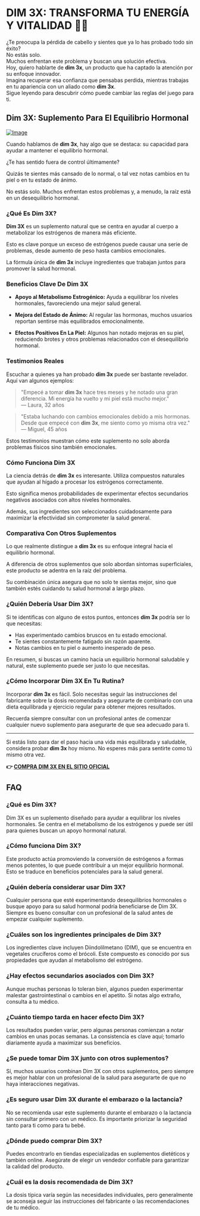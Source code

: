 # DIM 3X: TRANSFORMA TU ENERGÍA Y VITALIDAD 💪✨

¿Te preocupa la pérdida de cabello y sientes que ya lo has probado todo sin éxito?  
No estás solo.  
Muchos enfrentan este problema y buscan una solución efectiva.  
Hoy, quiero hablarte de **dim 3x**, un producto que ha captado la atención por su enfoque innovador.  
Imagina recuperar esa confianza que pensabas perdida, mientras trabajas en tu apariencia con un aliado como **dim 3x**.  
Sigue leyendo para descubrir cómo puede cambiar las reglas del juego para ti.

## Dim 3X: Suplemento Para El Equilibrio Hormonal

[![Image](https://www2.sellhealth.com/237/dim3x_product_shot_new.jpg)](https://gchaffi.com/EEsQcdCD)

Cuando hablamos de **dim 3x**, hay algo que se destaca: su capacidad para ayudar a mantener el equilibrio hormonal. 

¿Te has sentido fuera de control últimamente? 

Quizás te sientes más cansado de lo normal, o tal vez notas cambios en tu piel o en tu estado de ánimo. 

No estás solo. Muchos enfrentan estos problemas y, a menudo, la raíz está en un desequilibrio hormonal.

### ¿Qué Es Dim 3X?

**Dim 3X** es un suplemento natural que se centra en ayudar al cuerpo a metabolizar los estrógenos de manera más eficiente. 

Esto es clave porque un exceso de estrógenos puede causar una serie de problemas, desde aumento de peso hasta cambios emocionales.

La fórmula única de **dim 3x** incluye ingredientes que trabajan juntos para promover la salud hormonal.

### Beneficios Clave De Dim 3X

- **Apoyo al Metabolismo Estrogénico:** 
  Ayuda a equilibrar los niveles hormonales, favoreciendo una mejor salud general.
  
- **Mejora del Estado de Ánimo:**
  Al regular las hormonas, muchos usuarios reportan sentirse más equilibrados emocionalmente.

- **Efectos Positivos En La Piel:**
  Algunos han notado mejoras en su piel, reduciendo brotes y otros problemas relacionados con el desequilibrio hormonal.

### Testimonios Reales

Escuchar a quienes ya han probado **dim 3x** puede ser bastante revelador. Aquí van algunos ejemplos:

> "Empecé a tomar **dim 3x** hace tres meses y he notado una gran diferencia. Mi energía ha vuelto y mi piel está mucho mejor."  
> — Laura, 32 años

> "Estaba luchando con cambios emocionales debido a mis hormonas. Desde que empecé con **dim 3x**, me siento como yo misma otra vez."  
> — Miguel, 45 años

Estos testimonios muestran cómo este suplemento no solo aborda problemas físicos sino también emocionales.

### Cómo Funciona Dim 3X

La ciencia detrás de **dim 3x** es interesante. Utiliza compuestos naturales que ayudan al hígado a procesar los estrógenos correctamente. 

Esto significa menos probabilidades de experimentar efectos secundarios negativos asociados con altos niveles hormonales.

Además, sus ingredientes son seleccionados cuidadosamente para maximizar la efectividad sin comprometer la salud general.

### Comparativa Con Otros Suplementos

Lo que realmente distingue a **dim 3x** es su enfoque integral hacia el equilibrio hormonal. 

A diferencia de otros suplementos que solo abordan síntomas superficiales, este producto se adentra en la raíz del problema.

Su combinación única asegura que no solo te sientas mejor, sino que también estés cuidando tu salud hormonal a largo plazo.

### ¿Quién Debería Usar Dim 3X?

Si te identificas con alguno de estos puntos, entonces **dim 3x** podría ser lo que necesitas:

- Has experimentado cambios bruscos en tu estado emocional.
- Te sientes constantemente fatigado sin razón aparente.
- Notas cambios en tu piel o aumento inesperado de peso.
  
En resumen, si buscas un camino hacia un equilibrio hormonal saludable y natural, este suplemento puede ser justo lo que necesitas.

### ¿Cómo Incorporar Dim 3X En Tu Rutina?

Incorporar **dim 3x** es fácil. Solo necesitas seguir las instrucciones del fabricante sobre la dosis recomendada y asegurarte de combinarlo con una dieta equilibrada y ejercicio regular para obtener mejores resultados.

Recuerda siempre consultar con un profesional antes de comenzar cualquier nuevo suplemento para asegurarte de que sea adecuado para ti.

---

Si estás listo para dar el paso hacia una vida más equilibrada y saludable, considera probar **dim 3x** hoy mismo. No esperes más para sentirte como tú mismo otra vez.



**👉 [COMPRA DIM 3X EN EL SITIO OFICIAL](https://gchaffi.com/EEsQcdCD)**

## FAQ

### ¿Qué es Dim 3X?
Dim 3X es un suplemento diseñado para ayudar a equilibrar los niveles hormonales. Se centra en el metabolismo de los estrógenos y puede ser útil para quienes buscan un apoyo hormonal natural.

### ¿Cómo funciona Dim 3X?
Este producto actúa promoviendo la conversión de estrógenos a formas menos potentes, lo que puede contribuir a un mejor equilibrio hormonal. Esto se traduce en beneficios potenciales para la salud general.

### ¿Quién debería considerar usar Dim 3X?
Cualquier persona que esté experimentando desequilibrios hormonales o busque apoyo para su salud hormonal podría beneficiarse de Dim 3X. Siempre es bueno consultar con un profesional de la salud antes de empezar cualquier suplemento.

### ¿Cuáles son los ingredientes principales de Dim 3X?
Los ingredientes clave incluyen Diindolilmetano (DIM), que se encuentra en vegetales crucíferos como el brócoli. Este compuesto es conocido por sus propiedades que ayudan al metabolismo del estrógeno.

### ¿Hay efectos secundarios asociados con Dim 3X?
Aunque muchas personas lo toleran bien, algunos pueden experimentar malestar gastrointestinal o cambios en el apetito. Si notas algo extraño, consulta a tu médico.

### ¿Cuánto tiempo tarda en hacer efecto Dim 3X?
Los resultados pueden variar, pero algunas personas comienzan a notar cambios en unas pocas semanas. La consistencia es clave aquí; tomarlo diariamente ayuda a maximizar sus beneficios.

### ¿Se puede tomar Dim 3X junto con otros suplementos?
Sí, muchos usuarios combinan Dim 3X con otros suplementos, pero siempre es mejor hablar con un profesional de la salud para asegurarte de que no haya interacciones negativas.

### ¿Es seguro usar Dim 3X durante el embarazo o la lactancia?
No se recomienda usar este suplemento durante el embarazo o la lactancia sin consultar primero con un médico. Es importante priorizar la seguridad tanto para ti como para tu bebé.

### ¿Dónde puedo comprar Dim 3X?
Puedes encontrarlo en tiendas especializadas en suplementos dietéticos y también online. Asegúrate de elegir un vendedor confiable para garantizar la calidad del producto.

### ¿Cuál es la dosis recomendada de Dim 3X?
La dosis típica varía según las necesidades individuales, pero generalmente se aconseja seguir las instrucciones del fabricante o las recomendaciones de tu médico.